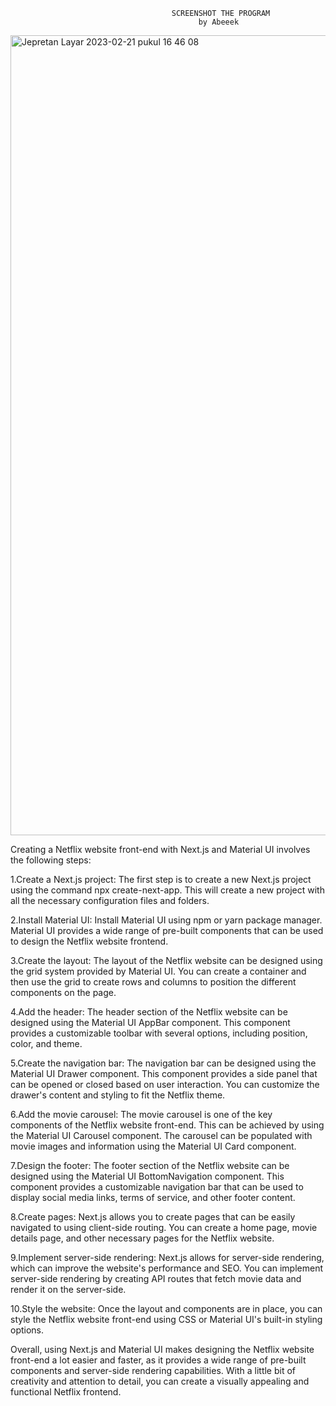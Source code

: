                                         SCREENSHOT THE PROGRAM
                                              by Abeeek
                                            
<img width="1280" alt="Jepretan Layar 2023-02-21 pukul 16 46 08" src="https://user-images.githubusercontent.com/91450054/220314856-a9f7c351-5e66-4187-9732-f8a2c4044d70.png">

Creating a Netflix website front-end with Next.js and Material UI involves the following steps:

1.Create a Next.js project: The first step is to create a new Next.js project using the command npx create-next-app. This will create a new project with all the necessary configuration files and folders.

2.Install Material UI: Install Material UI using npm or yarn package manager. Material UI provides a wide range of pre-built components that can be used to design the Netflix website frontend.

3.Create the layout: The layout of the Netflix website can be designed using the grid system provided by Material UI. You can create a container and then use the grid to create rows and columns to position the different components on the page.

4.Add the header: The header section of the Netflix website can be designed using the Material UI AppBar component. This component provides a customizable toolbar with several options, including position, color, and theme.

5.Create the navigation bar: The navigation bar can be designed using the Material UI Drawer component. This component provides a side panel that can be opened or closed based on user interaction. You can customize the drawer's content and styling to fit the Netflix theme.

6.Add the movie carousel: The movie carousel is one of the key components of the Netflix website front-end. This can be achieved by using the Material UI Carousel component. The carousel can be populated with movie images and information using the Material UI Card component.

7.Design the footer: The footer section of the Netflix website can be designed using the Material UI BottomNavigation component. This component provides a customizable navigation bar that can be used to display social media links, terms of service, and other footer content.

8.Create pages: Next.js allows you to create pages that can be easily navigated to using client-side routing. You can create a home page, movie details page, and other necessary pages for the Netflix website.

9.Implement server-side rendering: Next.js allows for server-side rendering, which can improve the website's performance and SEO. You can implement server-side rendering by creating API routes that fetch movie data and render it on the server-side.

10.Style the website: Once the layout and components are in place, you can style the Netflix website front-end using CSS or Material UI's built-in styling options.

Overall, using Next.js and Material UI makes designing the Netflix website front-end a lot easier and faster, as it provides a wide range of pre-built components and server-side rendering capabilities. With a little bit of creativity and attention to detail, you can create a visually appealing and functional Netflix frontend.
